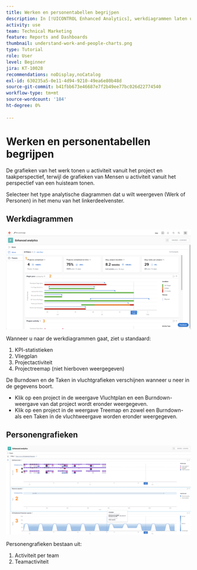 ```yaml
---
title: Werken en personentabellen begrijpen
description: In [!UICONTROL Enhanced Analytics], werkdiagrammen laten u activiteit vanuit het project- en taakperspectief zien, terwijl Personengrafieken u activiteit vanuit het perspectief van een huisteam tonen.
activity: use
team: Technical Marketing
feature: Reports and Dashboards
thumbnail: understand-work-and-people-charts.png
type: Tutorial
role: User
level: Beginner
jira: KT-10028
recommendations: noDisplay,noCatalog
exl-id: 630235a5-0e11-4d94-9210-49ea6e80b48d
source-git-commit: b41fbb673e46687e7f2b49ee77bc026d22774540
workflow-type: tm+mt
source-wordcount: '184'
ht-degree: 0%

---
```


# Werken en personentabellen begrijpen

De grafieken van het werk tonen u activiteit vanuit het project en taakperspectief, terwijl de grafieken van Mensen u activiteit vanuit het perspectief van een huisteam tonen.

Selecteer het type analytische diagrammen dat u wilt weergeven (Werk of Personen) in het menu van het linkerdeelvenster.

## Werkdiagrammen

![Een afbeelding om de [!UICONTROL Analytics] in de [!DNL Workfront Classic]](assets/section-1-1.png)

Wanneer u naar de werkdiagrammen gaat, ziet u standaard:

1. KPI-statistieken
1. Vliegplan
1. Projectactiviteit
1. Projectreemap (niet hierboven weergegeven)

De Burndown en de Taken in vluchtgrafieken verschijnen wanneer u neer in de gegevens boort.

* Klik op een project in de weergave Vluchtplan en een Burndown-weergave van dat project wordt eronder weergegeven.
* Klik op een project in de weergave Treemap en zowel een Burndown- als een Taken in de vluchtweergave worden eronder weergegeven.

## Personengrafieken

![Een afbeelding om de [!UICONTROL Analytics] in de [!DNL Workfront Classic]](assets/section-1-2.png)

Personengrafieken bestaan uit:

1. Activiteit per team
1. Teamactiviteit
